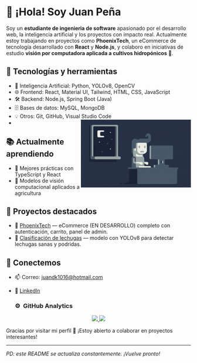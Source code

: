 # 👋 ¡Hola! Soy Juan Peña

Soy un **estudiante de ingenieria de software** apasionado por el desarrollo web, la inteligencia artificial y los proyectos con impacto real. Actualmente estoy trabajando en proyectos como **PhoenixTech**, un eCommerce de tecnología desarrollado con **React** y **Node.js**, y colaboro en iniciativas de estudio **visión por computadora aplicada a cultivos hidropónicos** 🥬.

## 🚀 Tecnologías y herramientas
- 🧠 Inteligencia Artificial: Python, YOLOv8, OpenCV
- 🌐 Frontend: React, Material UI, Tailwind, HTML, CSS, JavaScript
- 🛠️ Backend: Node.js, Spring Boot (Java)
- 🗄️ Bases de datos: MySQL, MongoDB
- 💡 Otros: Git, GitHub, Visual Studio Code
- <img alt="Night Coding" src="https://raw.githubusercontent.com/AVS1508/AVS1508/master/assets/Night-Coding.gif" align="right"/>

## 📚 Actualmente aprendiendo
- 🧾 Mejores prácticas con TypeScript y React
- 🧠 Modelos de visión computacional aplicados a agricultura

## 🧩 Proyectos destacados
- 🔧 [PhoenixTech](https://github.com/Juandks12/PhoenixTech2.git) — eCommerce (EN DESARROLLO) completo con autenticación, carrito, panel de admin.
- 🧠 [Clasificación de lechugas](https://github.com/Juandks12/Lettuce_Classification.git) — modelo con YOLOv8 para detectar lechugas sanas y podridas.

## 🤝 Conectemos
- 📫 Correo: juandk1016@hotmail.com
- 💼 [LinkedIn](https://www.linkedin.com/in/juan-david-pe%C3%B1a-rold%C3%A1n-92b2961b5/)

  ### ⚙️ &nbsp;GitHub Analytics

<p align="center">
<a href="https://github.com/Juandks12">
  <img height="180em" src="https://github-readme-stats-eight-theta.vercel.app/api?username=Juandks12&show_icons=true&theme=algolia&include_all_commits=true&count_private=true"/>
  <img height="180em" src="https://github-readme-stats-eight-theta.vercel.app/api/top-langs/?username=Juandks12&layout=compact&langs_count=8&theme=algolia"/>
</a>
</p>


Gracias por visitar mi perfil 🚀 ¡Estoy abierto a colaborar en proyectos interesantes!

---

*PD: este README se actualiza constantemente. ¡Vuelve pronto!*

